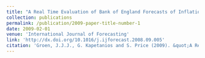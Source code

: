 ```yaml
---
title: "A Real Time Evaluation of Bank of England Forecasts of Inflation and Growth"
collection: publications
permalink: /publication/2009-paper-title-number-1
date: 2009-02-01
venue: 'International Journal of Forecasting'
link: 'http://dx.doi.org/10.1016/j.ijforecast.2008.09.005'
citation: 'Groen, J.J.J., G. Kapetanios and S. Price (2009). &quot;A Real Time Evaluation of Bank of England Forecasts of Inflation and Growth&quot; <i>International Journal of Forecasting</i>. 25, pp. 74-80.'
---
```

